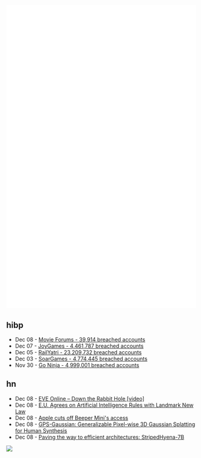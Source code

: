 ![Metrics](https://raw.githubusercontent.com/phixion/phixion/master/metrics.svg)

## hibp

<!--
for https://github.com/phixion/phixion/blob/main/.github/workflows/feeds.yml
-->
<!--START_SECTION:haveibeenpwnd-->
- Dec 08 - [Movie Forums - 39,914 breached accounts](https://haveibeenpwned.com/PwnedWebsites#MovieForums)
- Dec 07 - [JoyGames - 4,461,787 breached accounts](https://haveibeenpwned.com/PwnedWebsites#JoyGames)
- Dec 05 - [RailYatri - 23,209,732 breached accounts](https://haveibeenpwned.com/PwnedWebsites#RailYatri)
- Dec 03 - [SoarGames - 4,774,445 breached accounts](https://haveibeenpwned.com/PwnedWebsites#SoarGames)
- Nov 30 - [Go Ninja - 4,999,001 breached accounts](https://haveibeenpwned.com/PwnedWebsites#GoNinja)
<!--END_SECTION:haveibeenpwnd-->

## hn

<!--
for https://github.com/phixion/phixion/blob/main/.github/workflows/feeds.yml
-->
<!--START_SECTION:hn-->
- Dec 08 - [EVE Online – Down the Rabbit Hole [video]](https://www.youtube.com/watch?v=BCSeISYcoyI)
- Dec 08 - [E.U. Agrees on Artificial Intelligence Rules with Landmark New Law](https://www.nytimes.com/2023/12/08/technology/eu-ai-act-regulation.html)
- Dec 08 - [Apple cuts off Beeper Mini's access](https://techcrunch.com/2023/12/08/apple-cuts-off-beeper-minis-access-after-launch-of-service-that-brought-imessage-to-android/)
- Dec 08 - [GPS-Gaussian: Generalizable Pixel-wise 3D Gaussian Splatting for Human Synthesis](https://shunyuanzheng.github.io/GPS-Gaussian)
- Dec 08 - [Paving the way to efficient architectures: StripedHyena-7B](https://www.together.ai/blog/stripedhyena-7b)
<!--END_SECTION:hn-->

<!--
for https://yhype.me
-->
![](https://hit.yhype.me/github/profile?user_id=13013670)
